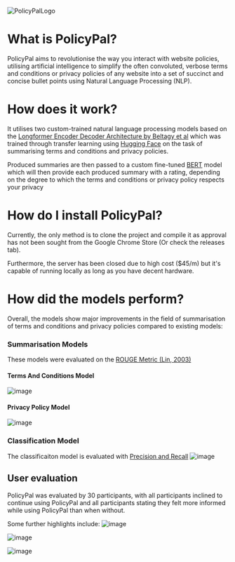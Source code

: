 ![PolicyPalLogo](https://github.com/0x978/PolicyPal/assets/97891715/354c019b-e0fe-4c29-87ce-bac6c16f477c)

# What is PolicyPal?
PolicyPal aims to revolutionise the way you interact with website policies, utilising artificial intelligence
to simplify the often convoluted, verbose terms and conditions or privacy policies of any website into a set of 
succinct and concise bullet points using Natural Language Processing (NLP).

# How does it work?
It utilises two custom-trained natural language processing models based on the 
[Longformer Encoder Decoder Architecture by Beltagy et al](https://arxiv.org/pdf/2004.05150) which was trained through transfer learning
using [Hugging Face](https://huggingface.co/) on the task of summarising terms and conditions and privacy policies.

Produced summaries are then passed to a custom fine-tuned [BERT](https://huggingface.co/distilbert/distilbert-base-uncased-finetuned-sst-2-english)
model which will then provide each produced summary with a rating, depending on the degree to which the terms and conditions or privacy policy respects your privacy

# How do I install PolicyPal?
Currently, the only method is to clone the project and compile it as approval has not been sought from the Google Chrome Store
(Or check the releases tab).

Furthermore, the server has been closed due to high cost ($45/m) but it's capable of running locally as long as
you have decent hardware.
# How did the models perform?
Overall, the models show major improvements in the field of summarisation of terms and conditions and privacy policies compared to 
existing models:

### Summarisation Models
These models were evaluated on the [ROUGE Metric (Lin, 2003)](https://aclanthology.org/N03-1020.pdf)
#### Terms And Conditions Model
![image](https://github.com/0x978/PolicyPal/assets/97891715/9682a0e7-1317-4104-8e2a-ab7852113c10)

#### Privacy Policy Model
![image](https://github.com/0x978/PolicyPal/assets/97891715/2e595df0-4b81-468e-8b8e-21660620a949)

### Classification Model
The classificaiton model is evaluated with [Precision and Recall](https://en.wikipedia.org/wiki/Precision_and_recall)
![image](https://github.com/0x978/PolicyPal/assets/97891715/f20f5bb0-40e9-4d58-8661-a460568688d1)

## User evaluation
PolicyPal was evaluated by 30 participants, with all participants inclined to continue using PolicyPal and all participants 
stating they felt more informed while using PolicyPal than when without.

Some further highlights include:
![image](https://github.com/0x978/PolicyPal/assets/97891715/7eac4f08-56f2-4606-980e-265c0ee00a11)

![image](https://github.com/0x978/PolicyPal/assets/97891715/f2ef7919-c815-41ce-97cc-2a21b2ac345e)

![image](https://github.com/0x978/PolicyPal/assets/97891715/f5c8e6ec-7522-4c3b-b8e1-cd1ed2b498c3)

